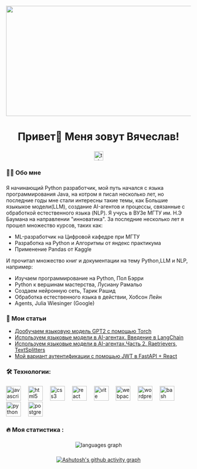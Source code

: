 <br clear="both">


<div align="center">
  <img height="300" width="600" src="https://user-images.githubusercontent.com/74038190/225813708-98b745f2-7d22-48cf-9150-083f1b00d6c9.gif"  />
</div>

###

<h1 align="center">Привет👋 Меня зовут Вячеслав!</h1>

###

<div align="center">
  </a>
  <a href="https://t.me/tehnomaniak07" target="_blank">
    <img src="https://img.shields.io/static/v1?message=Telegram&logo=telegram&label=&color=2CA5E0&logoColor=white&labelColor=&style=for-the-badge" height="25" alt="telegram logo"  />
  </a>
</div>

###

###

<h3 align="left">👩‍💻  Обо мне</h3>

###

<p align="left">Я начинающий Python разработчик, мой путь начался с языка программирования Java, на котром я писал несколько лет, но  последние годы мне стали интересны такие темы, как Большие языкыкое модели(LLM), создание AI-агентов и процессы, связанные с обработкой естественного языка (NLP). Я учусь в ВУЗе МГТУ им. Н.Э Баумана на направлении "инноватика".
За последние несколько лет я прошел множество курсов, таких как:
  
<ul>
<li>ML-разработчик на Цифровой кафедре при МГТУ</li>
<li>Разработка на Python и Алгоритмы от яндекс практикума</li>
<li>Применение Pandas от Kaggle </li>
</ul>

И прочитал множество книг и документации на тему Python,LLM и NLP, например:

<ul>
<li>Изучаем программирование на Python, Пол Бэрри</li>
<li>Python к вершинам мастерства, Лусиану Рамальо</li>
<li>Создаем нейронную сеть, Тарик Рашид</li>
<li>Обработка естественного языка в действии, Хобсон Лейн</li>
<li>Agents, Julia Wiesinger (Google)</li>
</ul>

</p>

###
<h3 align="left">📕 Мои статьи</h3>

- [Дообучаем языковую модель GPT2 с помощью Torch](https://habr.com/ru/articles/859250/)
- [Используем языковые модели в AI-агентах. Введение в LangChain](https://habr.com/ru/articles/871830/)
- [Используем языковые модели в AI-агентах.Часть 2. Raetrievers, TextSplitters](https://habr.com/ru/articles/876844/)
- [Мой вариант аутентификации с помощью JWT в FastAPI + React](https://habr.com/ru/articles/846826/)



<h3 align="left">🛠 Технологии:</h3>

###

<div align="left">
  <img src="https://cdn.jsdelivr.net/gh/devicons/devicon/icons/javascript/javascript-original.svg" height="40" alt="javascript logo"  />
  <img width="12" />
  <img src="https://cdn.jsdelivr.net/gh/devicons/devicon/icons/html5/html5-original.svg" height="40" alt="html5 logo"  />
  <img width="12" />
  <img src="https://cdn.jsdelivr.net/gh/devicons/devicon/icons/css3/css3-original.svg" height="40" alt="css3 logo"  />
  <img width="12" />
  <img src="https://cdn.jsdelivr.net/gh/devicons/devicon/icons/react/react-original.svg" height="40" alt="react logo"  />
  <img width="12" />
  <img src="https://skillicons.dev/icons?i=vite" height="40" alt="vite logo"  />
  <img width="12" />
  <img src="https://cdn.simpleicons.org/webpack/8DD6F9" height="40" alt="webpack logo"  />
  <img width="12" />
  <img src="https://skillicons.dev/icons?i=wordpress" height="40" alt="wordpress logo"  />
  <img width="12" />
  <img src="https://cdn.simpleicons.org/gnubash/4EAA25" height="40" alt="bash logo"  />
  <img width="12" />
  <img src="https://skillicons.dev/icons?i=py" height="40" alt="python logo"  />
  <img width="12" />
  <img src="https://skillicons.dev/icons?i=postgres" height="40" alt="postgresql logo"  />
</div>

###

<h3 align="left">🔥   Моя статистика :</h3>

###

###

<div align="center">
<img src="https://github-readme-stats.vercel.app/api/top-langs?username=Viacheslav-hub-blip&locale=en&hide_title=false&layout=compact&langs_count=5&theme=dracula&hide_border=false&order=2" alt="languages graph" />
  
###

[![Ashutosh's github activity graph](https://github-readme-activity-graph.vercel.app/graph?username=Viacheslav-hub-blip&theme=dracula&days=40)](https://github.com/ashutosh00710/github-readme-activity-graph)
</div>

###
